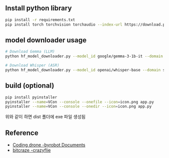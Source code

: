 ## Install python library
```bash
pip install -r requirements.txt
pip install torch torchvision torchaudio --index-url https://download.pytorch.org/whl/cu118
```

## model downloader usage

```bash
# Download Gemma (LLM)
python hf_model_downloader.py --model_id google/gemma-3-1b-it --domain causal_lm

# Download Whisper (ASR)
python hf_model_downloader.py --model_id openai/whisper-base --domain speech_recognition

```

## build (optional)
```bash
pip install pyinstaller
pyinstaller --name=VCon --console --onefile --icon=icon.png app.py
pyinstaller --name=VCon --console --onedir --icon=icon.png app.py
```
위와 같이 하면 dist 폴더에 exe 파일 생성됨  


## Reference
- [Coding drone -byrobot Documents](https://dev.byrobot.co.kr/documents/kr/products/coding_drone/library/python/coding_drone/01_intro)
- [bitcraze -crazyflie](https://www.bitcraze.io/)